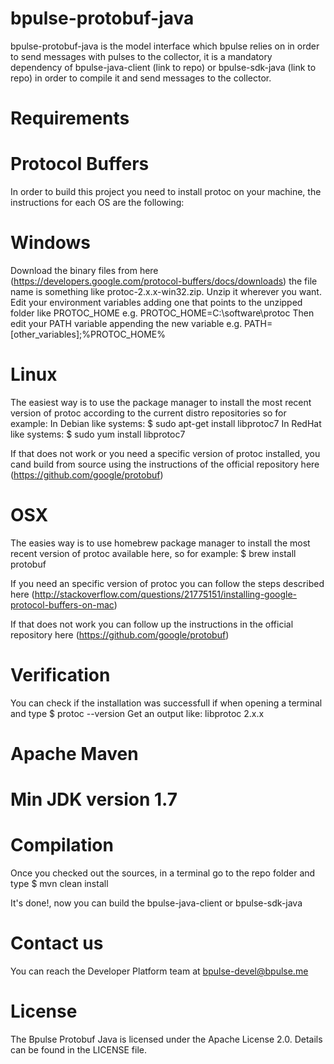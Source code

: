 # bpulse-protobuf-java

bpulse-protobuf-java is the model interface which bpulse relies on in order to send messages with pulses
to the collector, it is a mandatory dependency of bpulse-java-client (link to repo) or bpulse-sdk-java (link to repo)
in order to compile it and send messages to the collector.

# Requirements

# Protocol Buffers
In order to build this project you need to install protoc on your machine, the instructions
for each OS are the following:

# Windows
Download the binary files from here (https://developers.google.com/protocol-buffers/docs/downloads)
the file name is something like protoc-2.x.x-win32.zip.
Unzip it wherever you want.
Edit your environment variables adding one that points to the unzipped folder like PROTOC_HOME
e.g. PROTOC_HOME=C:\software\protoc
Then edit your PATH variable appending the new variable
e.g. PATH=[other_variables];%PROTOC_HOME%

# Linux
The easiest way is to use the package manager to install the most recent version of protoc according
to the current distro repositories so for example:
In Debian like systems:
$ sudo apt-get install libprotoc7
In RedHat like systems:
$ sudo yum install libprotoc7

If that does not work or you need a specific version of protoc installed, you cand build from source
using the instructions of the official repository here (https://github.com/google/protobuf)

# OSX
The easies way is to use homebrew package manager to install the most recent version of protoc
available here, so for example:
$ brew install protobuf

If you need an specific version of protoc you can follow the steps described here (http://stackoverflow.com/questions/21775151/installing-google-protocol-buffers-on-mac)

If that does not work you can follow up the instructions in the official repository here (https://github.com/google/protobuf)

# Verification
You can check if the installation was successfull if when opening a terminal and type
$ protoc --version
Get an output like:
libprotoc 2.x.x

# Apache Maven
# Min JDK version 1.7

# Compilation

Once you checked out the sources, in a terminal go to the repo folder and type
$ mvn clean install

It's done!, now you can build the bpulse-java-client or bpulse-sdk-java

# Contact us

You can reach the Developer Platform team at bpulse-devel@bpulse.me

# License

The Bpulse Protobuf Java is licensed under the Apache License 2.0. Details can be found in the LICENSE file.